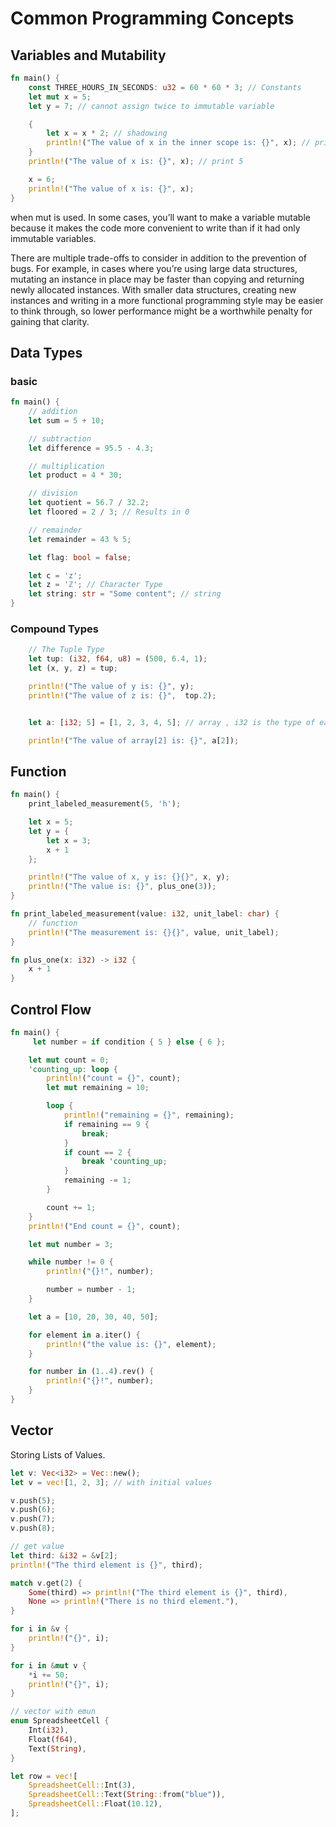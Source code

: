 # Common Programming Concepts 

## Variables and Mutability 

```rust
fn main() {
    const THREE_HOURS_IN_SECONDS: u32 = 60 * 60 * 3; // Constants
    let mut x = 5;
    let y = 7; // cannot assign twice to immutable variable

    {
        let x = x * 2; // shadowing
        println!("The value of x in the inner scope is: {}", x); // print 10
    }
    println!("The value of x is: {}", x); // print 5

    x = 6;
    println!("The value of x is: {}", x);
}
```

when mut is used. In some cases, you’ll want to make a variable mutable because it makes the code more convenient to write than if it had only immutable variables.

There are multiple trade-offs to consider in addition to the prevention of bugs. For example, in cases where you’re using large data structures, mutating an instance in place may be faster than copying and returning newly allocated instances. With smaller data structures, creating new instances and writing in a more functional programming style may be easier to think through, so lower performance might be a worthwhile penalty for gaining that clarity.

## Data Types

### basic
```rust
fn main() {
    // addition
    let sum = 5 + 10;

    // subtraction
    let difference = 95.5 - 4.3;

    // multiplication
    let product = 4 * 30;

    // division
    let quotient = 56.7 / 32.2;
    let floored = 2 / 3; // Results in 0

    // remainder
    let remainder = 43 % 5;

    let flag: bool = false;

    let c = 'z';
    let z = 'ℤ'; // Character Type
    let string: str = "Some content"; // string
}
```

### Compound Types
```rust
    // The Tuple Type
    let tup: (i32, f64, u8) = (500, 6.4, 1);
    let (x, y, z) = tup;

    println!("The value of y is: {}", y);
    println!("The value of z is: {}",  top.2);


    let a: [i32; 5] = [1, 2, 3, 4, 5]; // array , i32 is the type of each element. After the semicolon, the number 5 indicates the array contains five elements.

    println!("The value of array[2] is: {}", a[2]);
```

## Function

```rust
fn main() {
    print_labeled_measurement(5, 'h');

    let x = 5;
    let y = {
        let x = 3;
        x + 1
    };

    println!("The value of x, y is: {}{}", x, y);
    println!("The value is: {}", plus_one(3));
}

fn print_labeled_measurement(value: i32, unit_label: char) {
    // function
    println!("The measurement is: {}{}", value, unit_label);
}

fn plus_one(x: i32) -> i32 {
    x + 1
}
```

## Control Flow

```rust
fn main() {
     let number = if condition { 5 } else { 6 };

    let mut count = 0;
    'counting_up: loop {
        println!("count = {}", count);
        let mut remaining = 10;

        loop {
            println!("remaining = {}", remaining);
            if remaining == 9 {
                break;
            }
            if count == 2 {
                break 'counting_up;
            }
            remaining -= 1;
        }

        count += 1;
    }
    println!("End count = {}", count);

    let mut number = 3;

    while number != 0 {
        println!("{}!", number);

        number = number - 1;
    }

    let a = [10, 20, 30, 40, 50];

    for element in a.iter() {
        println!("the value is: {}", element);
    }

    for number in (1..4).rev() {
        println!("{}!", number);
    }
}
```
## Vector

Storing Lists of Values.

```rust
let v: Vec<i32> = Vec::new();
let v = vec![1, 2, 3]; // with initial values

v.push(5);
v.push(6);
v.push(7);
v.push(8);

// get value
let third: &i32 = &v[2];
println!("The third element is {}", third);

match v.get(2) {
    Some(third) => println!("The third element is {}", third),
    None => println!("There is no third element."),
}

for i in &v {
    println!("{}", i);
}

for i in &mut v {
    *i += 50;
    println!("{}", i);
}

// vector with emun
enum SpreadsheetCell {
    Int(i32),
    Float(f64),
    Text(String),
}

let row = vec![
    SpreadsheetCell::Int(3),
    SpreadsheetCell::Text(String::from("blue")),
    SpreadsheetCell::Float(10.12),
];
```
